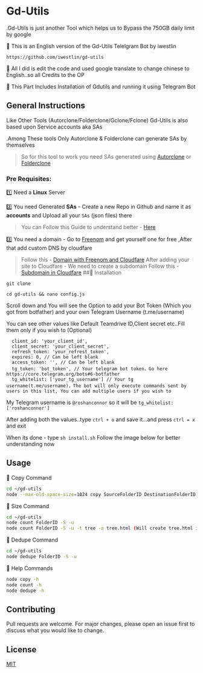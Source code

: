 # Gd-Utils

.Gd-Utils is just another Tool which helps us to Bypass the 750GB daily limit by google

🌟 This is an English version of the Gd-Utils Telelgram Bot by iwestlin

    https://github.com/iwestlin/gd-utils
 
🌟 All I did is edit the code and used google translate to change chinese to English..so all Credits to the OP

🌟 This Part Includes Installation of Gdutils and running it using Telegram Bot
## General Instructions
Like Other Tools (Autorclone/Folderclone/Gclone/Fclone)  Gd-Utils is also based upon Service accounts aka SAs

.Among These tools Only Autorclone & Folderclone can generate SAs by themselves
>So for this tool to work you need SAs generated using [Autorclone](https://github.com/xyou365/AutoRclone) or [Folderclone](https://github.com/Spazzlo/folderclone)
### Pre Requisites:

1️⃣ Need a **Linux** Server

2️⃣ You need Generated **SAs** - Create a new Repo in Github and name it as **accounts** and Upload all your `SAs` (json files) there
>You can Follow this Guide to understand better -  [Here](https://telegra.ph/Uploading-Service-Accounts-to-Github-07-09)

3️⃣ You need a domain - Go to [Freenom](https://my.freenom.com/) and get yourself one for free ,After that add custom DNS by cloudfare
>Follow this - [Domain with Freenom and Cloudfare](https://dev.to/hieplpvip/get-a-free-domain-with-freenom-and-cloudflare-k1j#:~:text=Step%201%3A%20Go%20to%20https%3A%2F%2Fwww.cloudflare.com,Free%20and%20click%20Confirm%20plan.)
After adding your site to Cloudfare - We need to create a subdomain
>Follow this - [Subdomain in Cloudfare](https://telegra.ph/Creating-a-Subdomain-in-Cloudfare-08-05)
##🔳 Installation
```
git clone
```
```
cd gd-utils && nano config.js
```
Scroll down and You will see the Option to add your Bot Token (Which you got from botfather) and your own Telegram Username (t.me/username)

You can see other values like Default Teamdrive ID,Client secret etc..Fill them only if you wish to (Optional)
```
  client_id: 'your_client_id',
  client_secret: 'your_client_secret',
  refresh_token: 'your_refrest_token',
  expires: 0, // Can be left blank
  access_token: '', // Can be left blank
  tg_token: 'bot_token', // Your telegram bot token，Go here https://core.telegram.org/bots#6-botfather
  tg_whitelist: ['your_tg_username'] // Your tg username(t.me/username)，The bot will only execute commands sent by users in this list, You can add multiple users if you wish to
```
My Telegram username is `@roshanconnor` so it will be `tg_whitelist: ['roshanconnor']`
  
After adding both the values..type `ctrl + o` and save it...and press `ctrl = x` and exit 

When its done - type `sh install.sh`
Follow the image below for better understanding now


## Usage
🔷 Copy Command
```bash
cd ~/gd-utils
node --max-old-space-size=1024 copy SourceFolderID DestinationFolderID -S
```
🔷 Size Command
```bash
cd ~/gd-utils
node count FolderID -S -u
node count FolderID -S -u -t tree -o tree.html (Will create tree.html inside gd-utils folder with tree like arrangament of files with size)
```
🔷 Dedupe Command
```bash
cd ~/gd-utils
node dedupe FolderID -S -u
```
🔷 Help Commands
```bash
node copy -h
node count -h
node dedupe -h
```
## Contributing
Pull requests are welcome. For major changes, please open an issue first to discuss what you would like to change.


## License
[MIT](https://choosealicense.com/licenses/mit/)

